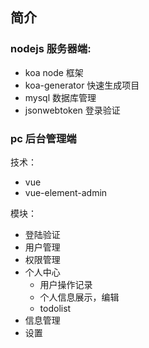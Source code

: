 ## 简介

### nodejs 服务器端:

- koa node 框架
- koa-generator 快速生成项目
- mysql 数据库管理
- jsonwebtoken 登录验证

### pc 后台管理端

技术：

- vue
- vue-element-admin

模块：

- 登陆验证
- 用户管理
- 权限管理
- 个人中心
  - 用户操作记录
  - 个人信息展示，编辑
  - todolist
- 信息管理
- 设置
